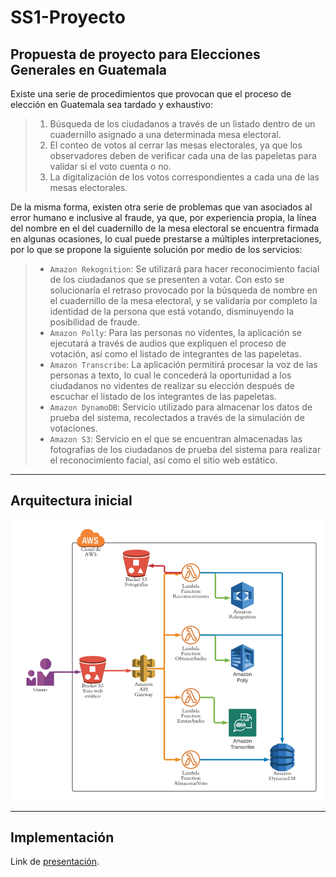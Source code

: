 # SS1-Proyecto
## Propuesta de proyecto para Elecciones Generales en Guatemala

Existe una serie de procedimientos que provocan que el proceso de elección en Guatemala sea tardado y exhaustivo:
>1. Búsqueda de los ciudadanos a través de un listado dentro de un cuadernillo asignado a una determinada mesa electoral.
>2. El conteo de votos al cerrar las mesas electorales, ya que los observadores deben de verificar cada una de las papeletas para validar si el voto cuenta o no.
>3. La digitalización de los votos correspondientes a cada una de las mesas electorales.


De la misma forma, existen otra serie de problemas que van asociados al error humano e inclusive al fraude, ya que, por experiencia propia, la línea del nombre en el del cuadernillo de la mesa electoral se encuentra firmada en algunas ocasiones, lo cual puede prestarse a múltiples interpretaciones, por lo que se propone la siguiente solución por medio de los servicios:
> - `Amazon Rekognition`: Se utilizará para hacer reconocimiento facial de los ciudadanos que se presenten a votar. Con esto se solucionaría el retraso provocado por la búsqueda de nombre en el cuadernillo de la mesa electoral, y se validaría por completo la identidad de la persona que está votando, disminuyendo la posibilidad de fraude.
> - `Amazon Polly`: Para las personas no videntes, la aplicación se ejecutará a través de audios que expliquen el proceso de votación, así como el listado de integrantes de las papeletas.
> - `Amazon Transcribe`: La aplicación permitirá procesar la voz de las personas a texto, lo cual le concederá la oportunidad a los ciudadanos no videntes de realizar su elección después de escuchar el listado de los integrantes de las papeletas.
> - `Amazon DynamoDB`: Servicio utilizado para almacenar los datos de prueba del sistema, recolectados a través de la simulación de votaciones.
> - `Amazon S3`: Servicio en el que se encuentran almacenadas las fotografías de los ciudadanos de prueba del sistema para realizar el reconocimiento facial, así como el sitio web estático.

---

## Arquitectura inicial
![Arquitectura Inicial](https://github.com/KimEd05/SS1-Proyecto/blob/main/Arquitectura%20Inicial.png?raw=true "Arquitectura Inicial")

---

## Implementación
Link de [presentación](https://www.canva.com/design/DAEM5VEfGiw/6FUVPW6uzSMo3fZ54RBaBA/view?utm_content=DAEM5VEfGiw&utm_campaign=designshare&utm_medium=link&utm_source=sharebutton).
